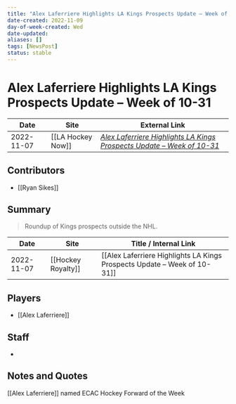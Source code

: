 ```yaml
---
title: "Alex Laferriere Highlights LA Kings Prospects Update – Week of 10-31"
date-created: 2022-11-09
day-of-week-created: Wed
date-updated: 
aliases: []
tags: [NewsPost]
status: stable
---
```


# Alex Laferriere Highlights LA Kings Prospects Update – Week of 10-31

| Date       | Site              | External Link                                                                                                                                                                      |
| ---------- | ----------------- | ---------------------------------------------------------------------------------------------------------------------------------------------------------------------------------- |
| 2022-11-07 | [[LA Hockey Now]] | [*Alex Laferriere Highlights LA Kings Prospects Update – Week of 10-31*](https://hockeyroyalty.com/2022/11/07/alex-laferriere-highlights-la-kings-prospects-update-week-of-10-31/) |

## Contributors
- [[Ryan Sikes]]

## Summary
> Roundup of Kings prospects outside the NHL.

| Date       | Site               | Title / Internal Link                                                    |
| ---------- | ------------------ | ------------------------------------------------------------------------ |
| 2022-11-07 | [[Hockey Royalty]] | [[Alex Laferriere Highlights LA Kings Prospects Update – Week of 10-31]] |

## Players
- [[Alex Laferriere]]

## Staff
- 

## Notes and Quotes
[[Alex Laferriere]] named ECAC Hockey Forward of the Week
